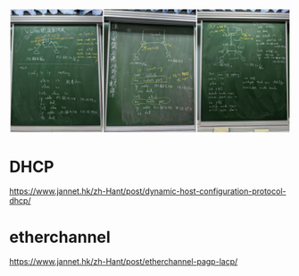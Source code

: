 
<img src="image/20191217a.jpg" width ="800" />

# DHCP

https://www.jannet.hk/zh-Hant/post/dynamic-host-configuration-protocol-dhcp/

# etherchannel
https://www.jannet.hk/zh-Hant/post/etherchannel-pagp-lacp/